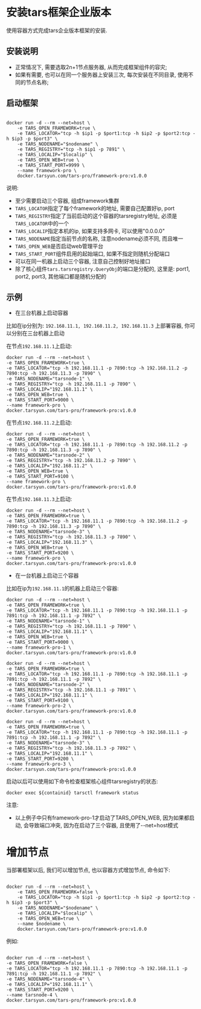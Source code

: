 
# 安装tars框架企业版本

使用容器方式完成tars企业版本框架的安装.

## 安装说明

- 正常情况下, 需要选取2n+1节点服务器, 从而完成框架组件的容灾;
- 如果有需要, 也可以在同一个服务器上安装三次, 每次安装在不同目录, 使用不同的节点名称;

## 启动框架

```shell

docker run -d --rm --net=host \
    -e TARS_OPEN_FRAMEWORK=true \
    -e TARS_LOCATOR="tcp -h $ip1 -p $port1:tcp -h $ip2 -p $port2:tcp -h $ip3 -p $port3" \
    -e TARS_NODENAME="$nodename" \
    -e TARS_REGISTRY="tcp -h $ip1 -p 7891" \
    -e TARS_LOCALIP="$localip" \
    -e TARS_OPEN_WEB=true \
    -e TARS_START_PORT=9999 \
    --name framework-pro \
    docker.tarsyun.com/tars-pro/framework-pro:v1.0.0 
```

说明:
- 至少需要启动三个容器, 组成framework集群
- `TARS_LOCATOR`指定了每个framework的地址, 需要自己配置好ip, port
- `TARS_REGISTRY`指定了当前启动的这个容器的tarsregistry地址, 必须是`TARS_LOCATOR`中的一个
- `TARS_LOCALIP`指定本机的ip, 如果支持多网卡, 可以使用"0.0.0.0"
- `TARS_NODENAME`指定当前节点的名称, 注意nodename必须不同, 而且唯一
- `TARS_OPEN_WEB`是否启动web管理平台
- `TARS_START_PORT`组件启用的起始端口, 如果不指定则随机分配端口
- 可以在同一机器上启动三个容器, 注意自己控制好地址接口
- 除了核心组件`tars.tarsregistry.QueryObj`的端口是分配的, 这里是: port1, port2, port3, 其他端口都是随机分配的

## 示例

- 在三台机器上启动容器
 
比如在ip分别为: `192.168.11.1, 192.168.11.2, 192.168.11.3` 上部署容器, 你可以分别在三台机器上启动

在节点`192.168.11.1`上启动:
```shell
docker run -d --rm --net=host \
-e TARS_OPEN_FRAMEWORK=true \
-e TARS_LOCATOR="tcp -h 192.168.11.1 -p 7890:tcp -h 192.168.11.2 -p 7890:tcp -h 192.168.11.3 -p 7890" \
-e TARS_NODENAME="tarsnode-1" \
-e TARS_REGISTRY="tcp -h 192.168.11.1 -p 7890" \
-e TARS_LOCALIP="192.168.11.1" \
-e TARS_OPEN_WEB=true \
-e TARS_START_PORT=9000 \
--name framework-pro \
docker.tarsyun.com/tars-pro/framework-pro:v1.0.0 
```

在节点`192.168.11.2`上启动:
```shell
docker run -d --rm --net=host \
-e TARS_OPEN_FRAMEWORK=true \
-e TARS_LOCATOR="tcp -h 192.168.11.1 -p 7890:tcp -h 192.168.11.2 -p 7890:tcp -h 192.168.11.3 -p 7890" \
-e TARS_NODENAME="tarsnode-2" \
-e TARS_REGISTRY="tcp -h 192.168.11.2 -p 7890" \
-e TARS_LOCALIP="192.168.11.2" \
-e TARS_OPEN_WEB=true \
-e TARS_START_PORT=9100 \
--name framework-pro \
docker.tarsyun.com/tars-pro/framework-pro:v1.0.0 
```

在节点`192.168.11.3`上启动:
```shell
docker run -d --rm --net=host \
-e TARS_OPEN_FRAMEWORK=true \
-e TARS_LOCATOR="tcp -h 192.168.11.1 -p 7890:tcp -h 192.168.11.2 -p 7890:tcp -h 192.168.11.3 -p 7890" \
-e TARS_NODENAME="tarsnode-3" \
-e TARS_REGISTRY="tcp -h 192.168.11.3 -p 7890" \
-e TARS_LOCALIP="192.168.11.3" \
-e TARS_OPEN_WEB=true \
-e TARS_START_PORT=9200 \
--name framework-pro \
docker.tarsyun.com/tars-pro/framework-pro:v1.0.0 
```

- 在一台机器上启动三个容器

比如在ip为`192.168.11.1`的机器上启动三个容器:

```shell
docker run -d --rm --net=host \
-e TARS_OPEN_FRAMEWORK=true \
-e TARS_LOCATOR="tcp -h 192.168.11.1 -p 7890:tcp -h 192.168.11.1 -p 7891:tcp -h 192.168.11.1 -p 7892" \
-e TARS_NODENAME="tarsnode-1" \
-e TARS_REGISTRY="tcp -h 192.168.11.1 -p 7890" \
-e TARS_LOCALIP="192.168.11.1" \
-e TARS_OPEN_WEB=true \
-e TARS_START_PORT=9000 \
--name framework-pro-1 \
docker.tarsyun.com/tars-pro/framework-pro:v1.0.0 
```

```shell
docker run -d --rm --net=host \
-e TARS_OPEN_FRAMEWORK=true \
-e TARS_LOCATOR="tcp -h 192.168.11.1 -p 7890:tcp -h 192.168.11.1 -p 7891:tcp -h 192.168.11.1 -p 7892" \
-e TARS_NODENAME="tarsnode-2" \
-e TARS_REGISTRY="tcp -h 192.168.11.1 -p 7891" \
-e TARS_LOCALIP="192.168.11.1" \
-e TARS_START_PORT=9100 \
--name framework-pro-2 \
docker.tarsyun.com/tars-pro/framework-pro:v1.0.0 
```


```shell
docker run -d --rm --net=host \
-e TARS_OPEN_FRAMEWORK=true \
-e TARS_LOCATOR="tcp -h 192.168.11.1 -p 7890:tcp -h 192.168.11.1 -p 7891:tcp -h 192.168.11.1 -p 7892" \
-e TARS_NODENAME="tarsnode-3" \
-e TARS_REGISTRY="tcp -h 192.168.11.3 -p 7892" \
-e TARS_LOCALIP="192.168.11.1" \
-e TARS_START_PORT=9200 \
--name framework-pro-3 \
docker.tarsyun.com/tars-pro/framework-pro:v1.0.0 

```

启动以后可以使用如下命令检查框架核心组件tarsregistry的状态:
```shell
docker exec ${containid} tarsctl framework status
```

注意:
- 以上例子中只有framework-pro-1才启动了TARS_OPEN_WEB, 因为如果都启动, 会导致端口冲突, 因为在启动了三个容器, 且使用了--net=host模式

# 增加节点 
当部署框架以后, 我们可以增加节点, 也以容器方式增加节点, 命令如下:

```shell

docker run -d --rm --net=host \
    -e TARS_OPEN_FRAMEWORK=false \
    -e TARS_LOCATOR="tcp -h $ip1 -p $port1:tcp -h $ip2 -p $port2:tcp -h $ip3 -p $port3" \
    -e TARS_NODENAME="$nodename" \
    -e TARS_LOCALIP="$localip" \
    -e TARS_OPEN_WEB=true \
    --name $nodename \
    docker.tarsyun.com/tars-pro/framework-pro:v1.0.0 
```

例如:

```shell

docker run -d --rm --net=host \
-e TARS_OPEN_FRAMEWORK=false \
-e TARS_LOCATOR="tcp -h 192.168.11.1 -p 7890:tcp -h 192.168.11.1 -p 7891:tcp -h 192.168.11.1 -p 7892" \
-e TARS_NODENAME="tarsnode-4" \
-e TARS_LOCALIP="192.168.11.1" \
-e TARS_START_PORT=9200 \
--name tarsnode-4 \
docker.tarsyun.com/tars-pro/framework-pro:v1.0.0 
```